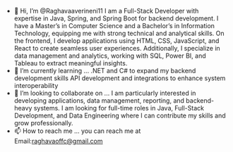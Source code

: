 - 👋 Hi, I’m @Raghavaaverineni11
    I am a Full-Stack Developer with expertise in Java, Spring, and Spring Boot for backend development. I have a Master’s in Computer Science and a Bachelor’s in Information Technology, equipping me with strong technical and analytical skills.
    On the frontend, I develop applications using HTML, CSS, JavaScript, and React to create seamless user experiences. Additionally, I specialize in data management and analytics, working with SQL, Power BI, and Tableau to extract meaningful insights.
- 🌱 I’m currently learning ...
   .NET and C# to expand my backend development skills
   API development and integrations to enhance system interoperability
- 💞️ I’m looking to collaborate on ...
     I am particularly interested in developing applications, data management, reporting, and backend-heavy systems. I am looking for full-time roles in Java, Full-Stack Development, and Data Engineering where I can contribute my skills and grow professionally.
- 📫 How to reach me ...
    you can reach me at
    Email:raghavaoffc@gmail.com


<!---
Raghavaaverineni11/Raghavaaverineni11 is a ✨ special ✨ repository because its `README.md` (this file) appears on your GitHub profile.
You can click the Preview link to take a look at your changes.
--->
